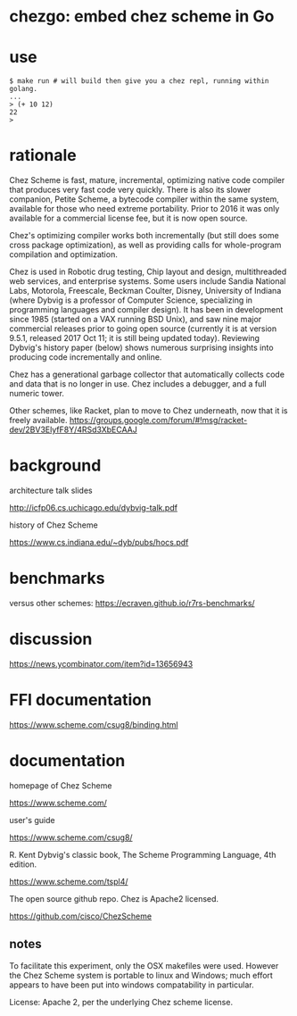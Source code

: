 chezgo: embed chez scheme in Go
======

# use

~~~
$ make run # will build then give you a chez repl, running within golang.
...
> (+ 10 12)
22
> 
~~~

# rationale

Chez Scheme is fast, mature, incremental, optimizing native code compiler that produces very fast code very quickly. There is also its slower companion, Petite Scheme, a bytecode compiler within the same system, available for those who need extreme portability. Prior to 2016 it was only available for a commercial license fee, but it is now open source.

Chez's optimizing compiler works both incrementally (but still does some cross package optimization), as well as providing calls for whole-program compilation and optimization.

Chez is used in Robotic drug testing, Chip layout and design, multithreaded web services, and enterprise systems. Some users include Sandia National Labs, Motorola, Freescale, Beckman Coulter, Disney, University of Indiana (where Dybvig is a professor of Computer Science, specializing in programming languages and compiler design). It has been in development since 1985 (started on a VAX running BSD Unix), and saw nine major commercial releases prior to going open source (currently it is at version 9.5.1, released 2017 Oct 11; it is still being updated today). Reviewing Dybvig's history paper (below) shows numerous surprising insights into producing code incrementally and online.

Chez has a generational garbage collector that automatically collects code and data that is no longer in use. Chez includes a debugger, and a full numeric tower.

Other schemes, like Racket, plan to move to Chez underneath, now that it is freely available. https://groups.google.com/forum/#!msg/racket-dev/2BV3ElyfF8Y/4RSd3XbECAAJ

# background

architecture talk slides

http://icfp06.cs.uchicago.edu/dybvig-talk.pdf

history of Chez Scheme

https://www.cs.indiana.edu/~dyb/pubs/hocs.pdf

# benchmarks

versus other schemes: https://ecraven.github.io/r7rs-benchmarks/

# discussion

https://news.ycombinator.com/item?id=13656943

# FFI documentation

https://www.scheme.com/csug8/binding.html

# documentation

homepage of Chez Scheme

https://www.scheme.com/

user's guide

https://www.scheme.com/csug8/


R. Kent Dybvig's classic book, The Scheme Programming Language, 4th edition.

https://www.scheme.com/tspl4/

The open source github repo. Chez is Apache2 licensed.

https://github.com/cisco/ChezScheme


notes
-----

To facilitate this experiment, only the OSX makefiles were used. However
the Chez Scheme system is portable to linux and Windows; much effort
appears to have been put into windows compatability in particular.


License: Apache 2, per the underlying Chez scheme license.
